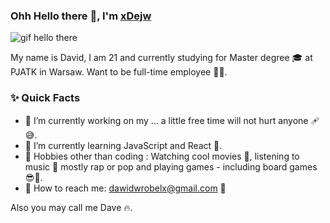 ### Ohh Hello there 👋, I'm [xDejw](https://github.com/xDejw)
<p>
  <img align="center" src="https://user-images.githubusercontent.com/74014874/177049862-6ea3d534-eac2-4e8c-bde1-ccdae919415d.gif" alt="gif hello there"/>
</p>
<p>
  My name is David, I am 21 and currently studying for Master degree 🎓 at PJATK in Warsaw. Want to be full-time employee 🧑‍💼.
</p>


### ✨ Quick Facts

- 🔭 I’m currently working on my ... a little free time will not hurt anyone 🩹😅.
- 🌱 I’m currently learning JavaScript and React 💪.
- 🎿 Hobbies other than coding : Watching cool movies 👀, listening to music 🎵 mostly rap or pop and playing games - including board games 😎🎲.
- 📮 How to reach me: dawidwrobelx@gmail.com 🤙

Also you may call me Dave 🔥.

